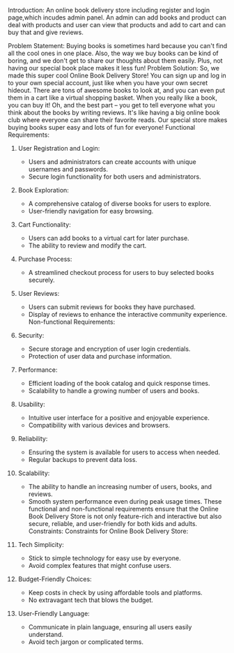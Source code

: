 Introduction:
An online book delivery store including register and login page,which incudes admin panel. An admin can add books and product can deal with products and user can view that products and add to cart and can buy that and give reviews.

Problem Statement:
Buying books is sometimes hard because you can't find all the cool ones in one place. Also, the way we buy books can be kind of boring, and we don't get to share our thoughts about them easily. Plus, not having our special book place makes it less fun!
Problem Solution:
So, we made this super cool Online Book Delivery Store! You can sign up and log in to your own special account, just like when you have your own secret hideout. There are tons of awesome books to look at, and you can even put them in a cart like a virtual shopping basket. When you really like a book, you can buy it! Oh, and the best part – you get to tell everyone what you think about the books by writing reviews. It's like having a big online book club where everyone can share their favorite reads. Our special store makes buying books super easy and lots of fun for everyone!
Functional Requirements:
1. User Registration and Login:
   - Users and administrators can create accounts with unique usernames and passwords.
   - Secure login functionality for both users and administrators.
2. Book Exploration:
   - A comprehensive catalog of diverse books for users to explore.
   - User-friendly navigation for easy browsing.
3. Cart Functionality:
   - Users can add books to a virtual cart for later purchase.
   - The ability to review and modify the cart.
4. Purchase Process:
   - A streamlined checkout process for users to buy selected books securely.
5. User Reviews:
   - Users can submit reviews for books they have purchased.
   - Display of reviews to enhance the interactive community experience.
Non-functional Requirements:
1. Security:
   - Secure storage and encryption of user login credentials.
   - Protection of user data and purchase information.
2. Performance:
   - Efficient loading of the book catalog and quick response times.
   - Scalability to handle a growing number of users and books.
3. Usability:
   - Intuitive user interface for a positive and enjoyable experience.
   - Compatibility with various devices and browsers.
4. Reliability:
   - Ensuring the system is available for users to access when needed.
   - Regular backups to prevent data loss.
5. Scalability:
   - The ability to handle an increasing number of users, books, and reviews.
   - Smooth system performance even during peak usage times.
These functional and non-functional requirements ensure that the Online Book Delivery Store is not only feature-rich and interactive but also secure, reliable, and user-friendly for both kids and adults.
Constraints:
 Constraints for Online Book Delivery Store:

1. Tech Simplicity:
   - Stick to simple technology for easy use by everyone.
   - Avoid complex features that might confuse users.

2. Budget-Friendly Choices:
   - Keep costs in check by using affordable tools and platforms.
   - No extravagant tech that blows the budget.

3. User-Friendly Language:
   - Communicate in plain language, ensuring all users easily understand.
   - Avoid tech jargon or complicated terms.


